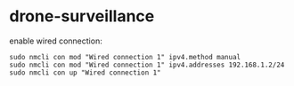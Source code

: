 # drone-surveillance


enable wired connection:
```aiignore
sudo nmcli con mod "Wired connection 1" ipv4.method manual
sudo nmcli con mod "Wired connection 1" ipv4.addresses 192.168.1.2/24
sudo nmcli con up "Wired connection 1"
```